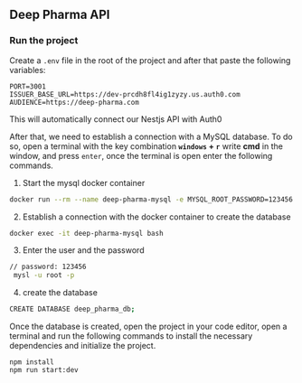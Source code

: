## Deep Pharma API

### Run the project

Create a `.env` file in the root of the project and after that paste the following variables:

```env
PORT=3001
ISSUER_BASE_URL=https://dev-prcdh8fl4ig1zyzy.us.auth0.com
AUDIENCE=https://deep-pharma.com
```

This will automatically connect our Nestjs API with Auth0

After that, we need to establish a connection with a MySQL database. To do so, open a terminal with the key combination **`windows` + `r`** write **cmd** in the window, and press `enter`, once the terminal is open enter the following commands.

1. Start the mysql docker container

```bash
docker run --rm --name deep-pharma-mysql -e MYSQL_ROOT_PASSWORD=123456 -d -p 3306:3306 mysql
```

2. Establish a connection with the docker container to create the database

```bash
docker exec -it deep-pharma-mysql bash
```

3. Enter the user and the password

```bash
// password: 123456
 mysl -u root -p
```

4. create the database

```bash
CREATE DATABASE deep_pharma_db;
```

Once the database is created, open the project in your code editor, open a terminal and run the following commands to install the necessary dependencies and initialize the project.

```env
npm install
npm run start:dev
```
